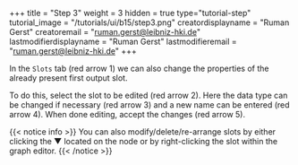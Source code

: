 +++
title = "Step 3"
weight = 3
hidden = true
type="tutorial-step"
tutorial_image = "/tutorials/ui/b15/step3.png"
creatordisplayname = "Ruman Gerst"
creatoremail = "ruman.gerst@leibniz-hki.de"
lastmodifierdisplayname = "Ruman Gerst"
lastmodifieremail = "ruman.gerst@leibniz-hki.de"
+++

In the `Slots` tab (red arrow 1) we can also change the properties of the already present first output slot.

To do this, select the slot to be edited (red arrow 2). Here the data type can be changed if necessary (red arrow 3) and a new name can be entered (red arrow 4). When done editing, accept the changes (red arrow 5).

{{< notice info >}}
You can also modify/delete/re-arrange slots by either clicking the ▼ located on the node or by right-clicking the slot within the graph editor.
{{< /notice >}}